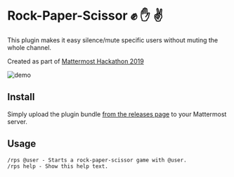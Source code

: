# Rock-Paper-Scissor ✊ ✋ ✌️
This plugin makes it easy silence/mute specific users without muting the whole channel.

Created as part of [Mattermost Hackathon 2019](https://github.com/mattermost/mattermost-hackathon-nov2019#how-do-i-submit-my-project)

![demo](./assets/demo.gif)

## Install
Simply upload the plugin bundle [from the releases page](https://github.com/reflog/mattermost-plugin-silencer/releases) to your Mattermost server.

## Usage
```
/rps @user - Starts a rock-paper-scissor game with @user.
/rps help - Show this help text.
```

